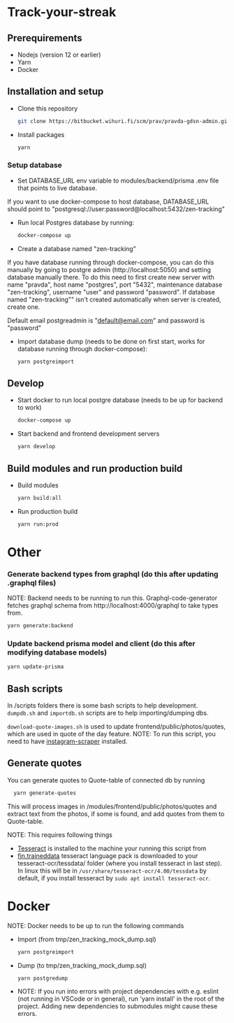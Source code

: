 # Track-your-streak

## Prerequirements

- Nodejs (version 12 or earlier)
- Yarn
- Docker

## Installation and setup

- Clone this repository

  ```bash
  git clone https://bitbucket.wihuri.fi/scm/prav/pravda-gdsn-admin.git
  ```

- Install packages
  ```bash
  yarn
  ```

### Setup database

- Set DATABASE_URL env variable to modules/backend/prisma .env file that points to live database.

If you want to use docker-compose to host database, DATABASE_URL should point to "postgresql://user:password@localhost:5432/zen-tracking"

- Run local Postgres database by running:

  ```bash
  docker-compose up
  ```

- Create a database named "zen-tracking"

If you have database running through docker-compose, you can do this manually by going to postgre admin (http://localhost:5050) and setting database manually there. To do this need to first create new server with name "pravda", host name "postgres", port "5432", maintenance database "zen-tracking", username "user" and password "password". If database named "zen-tracking"" isn't created automatically when server is created, create one.

Default email postgreadmin is "default@email.com" and password is "password"

- Import database dump (needs to be done on first start, works for database running through docker-compose):
  ```bash
  yarn postgreimport
  ```

## Develop

- Start docker to run local postgre database (needs to be up for backend to work)

  ```bash
  docker-compose up
  ```

- Start backend and frontend development servers
  ```bash
  yarn develop
  ```

## Build modules and run production build

- Build modules
  ```bash
  yarn build:all
  ```
- Run production build
  ```bash
  yarn run:prod
  ```

# Other

### Generate backend types from graphql (do this after updating .graphql files)

NOTE: Backend needs to be running to run this. Graphql-code-generator fetches graphql schema from http://localhost:4000/graphql to take types from.

```bash
yarn generate:backend
```

### Update backend prisma model and client (do this after modifying database models)

```bash
yarn update-prisma
```

## Bash scripts

In /scripts folders there is some bash scripts to help development. `dumpdb.sh` and `importdb.sh` scripts are to help importing/dumping dbs.

`download-quote-images.sh` is used to update frontend/public/photos/quotes, which are used in quote of the day feature. NOTE: To run this script, you need
to have [instagram-scraper](https://github.com/arc298/instagram-scraper) installed.

## Generate quotes

You can generate quotes to Quote-table of connected db by running

```bash
  yarn generate-quotes
```

This will process images in /modules/frontend/public/photos/quotes and extract text from the photos, if some is found, and add quotes from them to Quote-table.

NOTE: This requires following things

- [Tesseract](https://github.com/tesseract-ocr/tesseract) is installed to the machine your running this script from
- [fin.traineddata](https://github.com/tesseract-ocr/tessdata/blob/master/fin.traineddata) tesseract language pack is downloaded to your tesseract-ocr/tessdata/ folder (where you install tesseract in last step). In linux this will be in `/usr/share/tesseract-ocr/4.00/tessdata` by default, if you install tesseract by `sudo apt install tesseract-ocr`.

# Docker

NOTE: Docker needs to be up to run the following commands

- Import (from tmp/zen_tracking_mock_dump.sql)

  ```bash
  yarn postgreimport
  ```

- Dump (to tmp/zen_tracking_mock_dump.sql)

  ```bash
  yarn postgredump
  ```

- NOTE:
  If you run into errors with project dependencies with e.g. eslint (not running in VSCode or in general), run 'yarn install' in the root of the project.
  Adding new dependencies to submodules might cause these errors.
